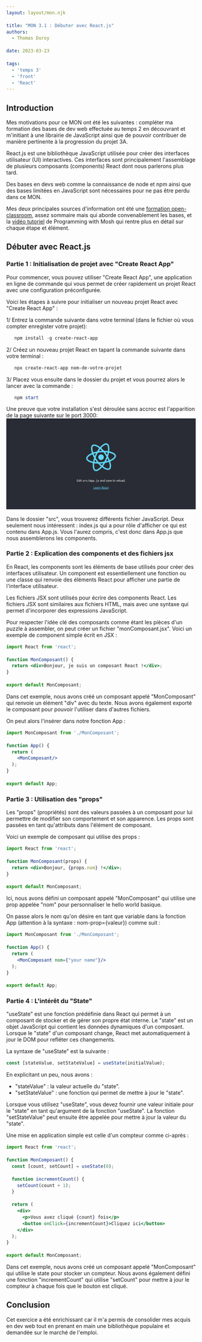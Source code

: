 ```yaml
---
layout: layout/mon.njk

title: "MON 3.1 : Débuter avec React.js"
authors:
  - Thomas Duroy 

date: 2023-03-23

tags:
  - 'temps 3'
  - 'front'
  - 'React'
---
```


## Introduction

Mes motivations pour ce MON ont été les suivantes : compléter ma formation des bases de dev web effectuée au temps 2 en découvrant et m'initiant à une librairie de JavaScript ainsi que de pouvoir contribuer de manière pertinente à la progression du projet 3A.

React.js est une bibliothèque JavaScript utilisée pour créer des interfaces utilisateur (UI) interactives. Ces interfaces sont principalement l'assemblage de plusieurs composants (components) React dont nous parlerons plus tard.

Des bases en devs web comme la connaissance de node et npm ainsi que des bases limitées en JavaScript sont nécessaires pour ne pas être perdu dans ce MON.

Mes deux principales sources d'information ont été une [formation open-classroom](https://openclassrooms.com/fr/courses/7008001-debutez-avec-react/7136837-partagez-votre-state-entre-differents-composants), assez sommaire mais qui aborde convenablement les bases, et la [vidéo tutoriel](https://www.youtube.com/watch?v=Ke90Tje7VS0&t=2025s&ab_channel=ProgrammingwithMosh) de Programming with Mosh qui rentre plus en détail sur chaque étape et élément.

## Débuter avec React.js

### Partie 1 : Initialisation de projet avec "Create React App"

Pour commencer, vous pouvez utiliser "Create React App", une application en ligne de commande qui vous permet de créer rapidement un projet React avec une configuration préconfigurée.

Voici les étapes à suivre pour initialiser un nouveau projet React avec "Create React App" :

1/ Entrez la commande suivante dans votre terminal (dans le fichier où vous compter enregister votre projet):

```powershell
   npm install -g create-react-app
```

2/ Créez un nouveau projet React en tapant la commande suivante dans votre terminal :

```powershell
   npx create-react-app nom-de-votre-projet
```

3/ Placez vous ensuite dans le dossier du projet et vous pourrez alors le lancer avec la commande :

```powershell
   npm start
```

Une preuve que votre installation s'est déroulée sans accroc est l'apparition de la page suivante sur le port 3000:
![](react_default_screen.webp)

Dans le dossier "src", vous trouverez différents fichier JavaScript. Deux seulement nous intéressent : index.js qui a pour rôle d'afficher ce qui est contenu dans App.js. Vous l'aurez compris, c'est donc dans App.js que nous assemblerons les components.

### Partie 2 : Explication des components et des fichiers jsx

En React, les components sont les éléments de base utilisés pour créer des interfaces utilisateur. Un component est essentiellement une fonction ou une classe qui renvoie des éléments React pour afficher une partie de l'interface utilisateur.

Les fichiers JSX sont utilisés pour écrire des components React. Les fichiers JSX sont similaires aux fichiers HTML, mais avec une syntaxe qui permet d'incorporer des expressions JavaScript.

Pour respecter l'idée clé des composants comme étant les pièces d'un puzzle à assembler, on peut créer un fichier "monComposant.jsx". Voici un exemple de component simple écrit en JSX :

```jsx
import React from 'react';

function MonComposant() {
  return <div>Bonjour, je suis un composant React !</div>;
}

export default MonComposant;
```

Dans cet exemple, nous avons créé un composant appelé "MonComposant" qui renvoie un élément "div" avec du texte. Nous avons également exporté le composant pour pouvoir l'utiliser dans d'autres fichiers.

On peut alors l'insérer dans notre fonction App :

```jsx
import MonComposant from './MonComposant';

function App() {
  return (
    <MonComposant/>
  );
}

export default App;
```

### Partie 3 : Utilisation des "props"

Les "props" (propriétés) sont des valeurs passées à un composant pour lui permettre de modifier son comportement et son apparence. Les props sont passées en tant qu'attributs dans l'élément de composant.

Voici un exemple de composant qui utilise des props :

```jsx
import React from 'react';

function MonComposant(props) {
  return <div>Bonjour, {props.nom} !</div>;
}

export default MonComposant;
```

Ici, nous avons défini un composant appelé "MonComposant" qui utilise une prop appelée "nom" pour personnaliser le hello world basique.

On passe alors le nom qu'on désire en tant que variable dans la fonction App (attention à la syntaxe : nom-prop={valeur}) comme suit :

```jsx
import MonComposant from './MonComposant';

function App() {
  return (
    <MonComposant nom={"your name"}/>
  );
}

export default App;
```

### Partie 4 : L'intérêt du "State"

"useState" est une fonction prédéfinie dans React qui permet à un composant de stocker et de gérer son propre état interne. Le "state" est un objet JavaScript qui contient les données dynamiques d'un composant. Lorsque le "state" d'un composant change, React met automatiquement à jour le DOM pour refléter ces changements.

La syntaxe de "useState" est la suivante :

```jsx
const [stateValue, setStateValue] = useState(initialValue);
```

En explicitant un peu, nous avons :

- "stateValue" : la valeur actuelle du "state".
- "setStateValue" : une fonction qui permet de mettre à jour le "state".

Lorsque vous utilisez "useState", vous devez fournir une valeur initiale pour le "state" en tant qu'argument de la fonction "useState". La fonction "setStateValue" peut ensuite être appelée pour mettre à jour la valeur du "state".

Une mise en application simple est celle d'un compteur comme ci-après :

```jsx
import React from 'react';

function MonComposant() {
  const [count, setCount] = useState(0);

  function incrementCount() {
    setCount(count + 1);
  }

  return (
    <div>
      <p>Vous avez cliqué {count} fois</p>
      <button onClick={incrementCount}>Cliquez ici</button>
    </div>
  );
}

export default MonComposant;
```

Dans cet exemple, nous avons créé un composant appelé "MonComposant" qui utilise le state pour stocker un compteur. Nous avons également défini une fonction "incrementCount" qui utilise "setCount" pour mettre à jour le compteur à chaque fois que le bouton est cliqué.

## Conclusion

Cet exercice a été enrichissant car il m'a permis de consolider mes acquis en dev web tout en prenant en main une bibliothèque populaire et demandée sur le marché de l'emploi.
